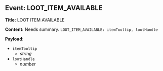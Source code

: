 ## Event: LOOT_ITEM_AVAILABLE

**Title:** LOOT ITEM AVAILABLE

**Content:**
Needs summary.
`LOOT_ITEM_AVAILABLE: itemTooltip, lootHandle`

**Payload:**
- `itemTooltip`
  - *string*
- `lootHandle`
  - *number*